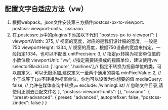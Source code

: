 
 ## 配置文字自适应方法（vw）
 1. 根据webpack。json文件安装第三方插件postcss-px-to-viewport、postcss-viewport-units、cssnano
 2. 在.postcssrc.js中的plugins下添加以下代码
  "postcss-px-to-viewport": {
    viewportWidth: 375,   // 视窗的宽度，对应的是我们设计稿的宽度，一般是750
    viewportHeight: 1334, // 视窗的高度，根据750设备的宽度来指定，一般指定1334，也可以不配置
    unitPrecision: 3,     // 指定`px`转换为视窗单位值的小数位数
    viewportUnit: "vw",   //指定需要转换成的视窗单位，建议使用vw
    selectorBlackList: ['.ignore', '.hairlines'],// 指定不转换为视窗单位的类，可以自定义，可以无限添加,建议定义一至两个通用的类名
    minPixelValue: 2,     // 小于或等于`1px`不转换为视窗单位，你也可以设置为你想要的值
    mediaQuery: false,     // 允许在媒体查询中转换`px`
    exclude: /winningList/     //  忽略文件目录,请使用正则去匹配文件名
  },
  "postcss-viewport-units": {},
  "cssnano": {
    "preset-advanced": {
      preset: "advanced",
      autoprefixer: false,
      "postcss-zindex": false
    }
  }
